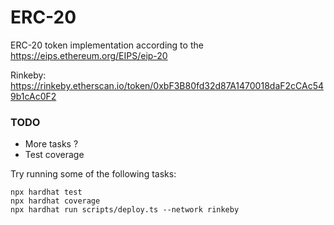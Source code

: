 # ERC-20

ERC-20 token implementation according to the https://eips.ethereum.org/EIPS/eip-20

Rinkeby: https://rinkeby.etherscan.io/token/0xbF3B80fd32d87A1470018daF2cCAc549b1cAc0F2

### TODO

- More tasks ?
- Test coverage

Try running some of the following tasks:

```shell
npx hardhat test
npx hardhat coverage
npx hardhat run scripts/deploy.ts --network rinkeby
```
